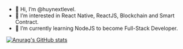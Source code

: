 - 👋 Hi, I’m @huynextlevel.
- 👀 I’m interested in React Native, ReactJS, Blockchain and Smart Contract.
- 🌱 I’m currently learning NodeJS to become Full-Stack Developer.


[![Anurag's GitHub stats](https://github-readme-stats.vercel.app/api?username=huynextlevel)](https://github.com/anuraghazra/github-readme-stats)

<!---
huynextlevel/huynextlevel is a ✨ special ✨ repository because its `README.md` (this file) appears on your GitHub profile.
You can click the Preview link to take a look at your changes.
--->
